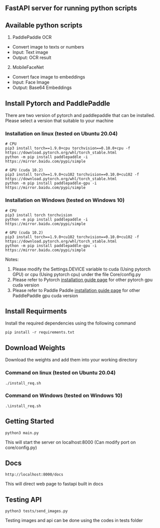 ## FastAPI server for running python scripts

## Available python scripts
1. PaddlePaddle OCR
- Convert image to texts or numbers
- Input: Text image
- Output: OCR result

2. MobileFaceNet 
- Convert face image to embeddings
- Input: Face Image
- Output: Base64 Embeddings

## Install Pytorch and PaddlePaddle
There are two version of pytorch and paddlepaddle that can be installed. Please select a version that suitable to your machine

### Installation on linux (tested on Ubuntu 20.04)
```
# CPU
pip3 install torch==1.9.0+cpu torchvision==0.10.0+cpu -f https://download.pytorch.org/whl/torch_stable.html
python -m pip install paddlepaddle -i https://mirror.baidu.com/pypi/simple

# GPU (cuda 10.2)
pip3 install torch==1.9.0+cu102 torchvision==0.10.0+cu102 -f https://download.pytorch.org/whl/torch_stable.html
python -m pip install paddlepaddle-gpu -i https://mirror.baidu.com/pypi/simple
```

### Installation on Windows (tested on Windows 10)
```
# CPU
pip3 install torch torchvision
python -m pip install paddlepaddle -i https://mirror.baidu.com/pypi/simple

# GPU (cuda 10.2)
pip3 install torch==1.9.0+cu102 torchvision==0.10.0+cu102 -f https://download.pytorch.org/whl/torch_stable.html
python -m pip install paddlepaddle-gpu -i https://mirror.baidu.com/pypi/simple
```

Notes:
1. Please modify the Settings.DEVICE variable to cuda (Using pytorch GPU) or cpu (Using pytorch cpu) under the file Core/config.py
2. Please refer to Pytorch [installation guide page](https://pytorch.org/get-started/locally/) for other pytorch gpu cuda version
3. Please refer to Paddle Paddle [installation guide page](https://www.paddlepaddle.org.cn/install/quick?docurl=/documentation/docs/zh/install/pip/linux-pip.html
) for other PaddlePaddle gpu cuda version

## Install Requirments
Install the required dependencies using the following command
```
pip install -r requirements.txt
```

## Download Weights
Download the weights and add them into your working directory

### Command on linux (tested on Ubuntu 20.04)
```
./install_req.sh 
```

### Command on Windows (tested on Windows 10)
```
.\install_req.sh 
```

## Getting Started
```
python3 main.py
```
This will start the server on localhost:8000 (Can modify port on core/config.py)

## Docs
```
http://localhost:8000/docs
```
This will direct web page to fastapi built in docs

## Testing API
```
python3 tests/send_images.py
```
Testing images and api can be done using the codes in tests folder

